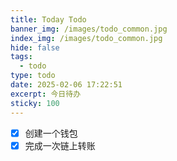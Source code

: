 ```yaml
---
title: Today Todo
banner_img: /images/todo_common.jpg
index_img: /images/todo_common.jpg
hide: false
tags:
  - todo
type: todo
date: 2025-02-06 17:22:51
excerpt: 今日待办
sticky: 100
---
```


- [x] 创建一个钱包
- [x] 完成一次链上转账
